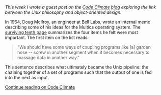 _This week I wrote a guest post on the
[Code Climate](http://www.codeclimate.com) [blog](http://blog.codeclimate.com)
exploring the link between the Unix philosophy and object-oriented design._

In 1964, Doug McIlroy, an engineer at Bell Labs, wrote an internal memo
describing some of his ideas for the Multics operating system. The
[surviving tenth page](http://cm.bell-labs.com/who/dmr/mdmpipe.html)
summarizes the four items he felt were most important. The first
item on the list reads:

> "We should have some ways of coupling programs like [a] garden hose -- screw
> in another segment when it becomes necessary to massage data in another way."

This sentence describes what ultimately became the Unix pipeline: the chaining
together of a set of programs such that the output of one is fed into the next
as input.

[Continue reading on Code Climate](http://blog.codeclimate.com)
